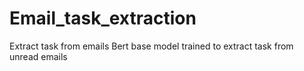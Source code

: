 # Email_task_extraction

Extract task from emails
Bert base model trained to extract task from unread emails
